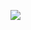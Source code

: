 [![](https://mermaid.ink/img/pako:eNq1VLFy2zAM_RUcZ1tu3E1DpuSayyXpYG9VBoSELMYSyZCgm5zP_x7I1Hmol6ZNNIkP4MPDOxB7pb0hVatEL5mcpiuLm4hD40C-gJGttgEdw1P0vxPF84CAuxEvkSltfnlZ8Bp-XK-hYw6pXiwSZ2MpVTpVHfXJuq2tWrugVxxCTxjCIgUsRKjZ7pDpxD-C5X8u7FOdGm7W93dgvM4DOS5Zhs4uf464Aa2TcPqYQu4I5BK0tqcvFijuVc__IO8Wd7jS0Qb-G5UPXqBoNx2Db-FEtBai6QCJZUIS0CvpzNZt_qwyTp1gKPWIdUepJKx-PkAb_XA8fa41Bnn0xruPufNrD428EcfjdKlaDseBs9IbprdGzQQRaiqx5bfl9_nF_KJRcJhBVVXw-P9eFhMnizT2_RPqLbTZCaN3xcVIzlAsKU4ok5qpgaIMrJHHvR9rNUqCwyTUUIu5l44ad5BUzOxXb06rmmOmmcph7GnaBapusU-CkrHs431ZGMe9cXgHnap6xw?type=png)](https://mermaid.live/edit#pako:eNq1VLFy2zAM_RUcZ1tu3E1DpuSayyXpYG9VBoSELMYSyZCgm5zP_x7I1Hmol6ZNNIkP4MPDOxB7pb0hVatEL5mcpiuLm4hD40C-gJGttgEdw1P0vxPF84CAuxEvkSltfnlZ8Bp-XK-hYw6pXiwSZ2MpVTpVHfXJuq2tWrugVxxCTxjCIgUsRKjZ7pDpxD-C5X8u7FOdGm7W93dgvM4DOS5Zhs4uf464Aa2TcPqYQu4I5BK0tqcvFijuVc__IO8Wd7jS0Qb-G5UPXqBoNx2Db-FEtBai6QCJZUIS0CvpzNZt_qwyTp1gKPWIdUepJKx-PkAb_XA8fa41Bnn0xruPufNrD428EcfjdKlaDseBs9IbprdGzQQRaiqx5bfl9_nF_KJRcJhBVVXw-P9eFhMnizT2_RPqLbTZCaN3xcVIzlAsKU4ok5qpgaIMrJHHvR9rNUqCwyTUUIu5l44ad5BUzOxXb06rmmOmmcph7GnaBapusU-CkrHs431ZGMe9cXgHnap6xw)